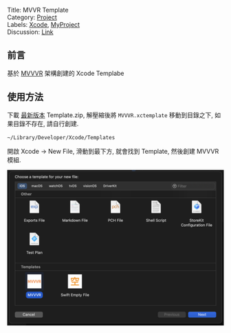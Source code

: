 Title: MVVR Template  
Category: [Project][L1]  
Labels: [Xcode][L2], [MyProject][L3]  
Discussion: [Link][L4]

## 前言  
基於 [MVVVR][L5] 架構創建的 Xcode Templabe

## 使用方法

下載 [最新版本][L6] Template.zip, 解壓縮後將 `MVVVR.xctemplate` 移動到目錄之下, 如果目錄不存在, 請自行創建.

```
~/Library/Developer/Xcode/Templates
```

開啟 Xcode -> New File, 滑動到最下方, 就會找到 Template, 然後創建 MVVVR  模組.

![](images/1.png)

[L1]: https://github.com/shinrenpan/Note/discussions/categories/project
[L2]: https://github.com/shinrenpan/Note/discussions?discussions_q=label:xcode
[L3]: https://github.com/shinrenpan/Note/discussions?discussions_q=label:MyProject
[L4]: https://github.com/
[L5]: https://github.com/shinrenpan/Note/discussions/27
[L6]: https://github.com/shinrenpan/MVVVR-Template/releases/latest/